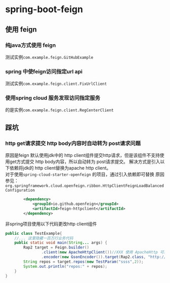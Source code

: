 # spring-boot-feign

## 使用 feign
### 纯java方式使用 feign
测试实例`com.example.feign.GitHubExample`

### spring 中使feign访问指定url api
测试实例`com.example.feign.client.FixUrlClient`

### 使用spring cloud 服务发现访问指定服务
的是实例`com.example.feign.client.RegCenterClient`

## 踩坑
### http get请求提交 http body内容时自动转为 post请求问题
原因是feign 默认使用jdk中的 http client组件提交http请求，但是该组件不支持使用get方式提交 http body内容，所以自动转为 post请求提交。
解决方式是引入以下依赖将jdk的 http client替换为apache http client。  
对于使用`spring-cloud-starter-openfeign` 的项目，通过引入依赖即可替换
原因参见：`org.springframework.cloud.openfeign.ribbon.HttpClientFeignLoadBalancedConfiguration`
```xml
		<dependency>
			<groupId>io.github.openfeign</groupId>
			<artifactId>feign-httpclient</artifactId>
		</dependency>
```

非spring项目使用以下代码更改http client组件
```java
public class TestExample{
    //... 这里隐藏一百万行业务代码
    public static void main(String... args) {
        Rap2 target = Feign.builder()
                .client(new ApacheHttpClient())//XXX 使用 ApacheHttp 可以通过get方法提交http body，默认的不行
                .encoder(new GsonEncoder()).target(Rap2.class, "http://192.168.0.104:8080/app/mock/7");
        String repos = target.repos(new TestParam("ssss",2));
        System.out.println("repos:" + repos);
    }
}
```


